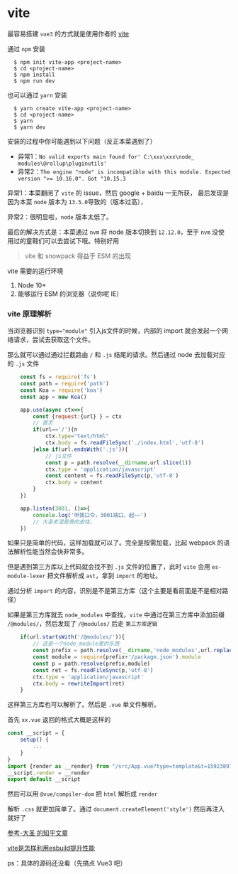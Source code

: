 # vite

最容易搭建 `vue3` 的方式就是使用作者的 [vite](https://github.com/vitejs/vite)


通过 `npm` 安装

```
  $ npm init vite-app <project-name>
  $ cd <project-name>
  $ npm install
  $ npm run dev
```

也可以通过 `yarn` 安装

```
  $ yarn create vite-app <project-name>
  $ cd <project-name>
  $ yarn
  $ yarn dev
```

安装的过程中你可能遇到以下问题（反正本菜遇到了） 

* 异常1：`No valid exports main found for' C:\xxx\xxx\node_ modules\@rollup\pluginutils'`
* 异常2：`The engine "node" is incompatible with this module. Expected version ">= 10.16.0". Got "10.15.3`

异常1：本菜翻阅了 `vite` 的 issue，然后 google + baidu 一无所获， 最后发现是因为本菜 `node` 版本为 `13.5.0`导致的（版本过高），

异常2：很明显啦，`node` 版本太低了。

最后的解决方式是：本菜通过 `nvm` 将 node 版本切换到 `12.12.0`，至于 `nvm` 没使用过的童鞋们可以去尝试下哦。特别好用


> vite 和 snowpack 得益于 ESM 的出现

vite 需要的运行环境
1. Node 10+
2. 能够运行 ESM 的浏览器（说你呢 IE）


### vite 原理解析

当浏览器识别 `type="module"` 引入js文件的时候，内部的 import 就会发起一个网络请求，尝试去获取这个文件。

那么就可以通过通过拦截路由 `/` 和 `.js` 结尾的请求。然后通过 node 去加载对应的 `.js` 文件

```js
    const fs = require('fs')
    const path = require('path')
    const Koa = require('koa')
    const app = new Koa()

    app.use(async ctx=>{
        const {request:{url} } = ctx
        // 首页
        if(url=='/'){n
            ctx.type="text/html"
            ctx.body = fs.readFileSync('./index.html','utf-8')
        }else if(url.endsWith('.js')){
            // js文件
            const p = path.resolve(__dirname,url.slice(1))
            ctx.type = 'application/javascript'
            const content = fs.readFileSync(p,'utf-8')
            ctx.body = content
        }
    })

    app.listen(3001, ()=>{
        console.log('听我口令，3001端口，起~~')
        // 大圣老湿是真的皮哇。
    })
```

如果只是简单的代码，这样加载就可以了。完全是按需加载，比起 webpack 的语法解析性能当然会快非常多。

但是遇到第三方库以上代码就会找不到 `.js` 文件的位置了，此时 `vite` 会用 `es-module-lexer` 把文件解析成 `ast`，拿到 `import` 的地址。

通过分析 `import` 的内容，识别是不是第三方库（这个主要是看前面是不是相对路径）

如果是第三方库就去 `node_modules` 中查找，`vite` 中通过在第三方库中添加前缀 `/@modules/`，然后发现了 `/@modules/` 后走 `第三方库逻辑`

```js
    if(url.startsWith('/@modules/')){
        // 这是一个node_module里的东西
        const prefix = path.resolve(__dirname,'node_modules',url.replace('/@modules/',''))
        const module = require(prefix+'/package.json').module
        const p = path.resolve(prefix,module)
        const ret = fs.readFileSync(p,'utf-8')
        ctx.type = 'application/javascript'
        ctx.body = rewriteImport(ret)
    }
```

这样第三方库也可以解析了。然后是 `.vue` 单文件解析。

首先 `xx.vue` 返回的格式大概是这样的

```js
const __script = {
    setup() {
        ...
    }
}
import {render as __render} from "/src/App.vue?type=template&t=1592389791757"
__script.render = __render
export default __script
```

然后可以用 `@vue/compiler-dom` 把 `html` 解析成 `render`

解析 `.css` 就更加简单了。通过 `document.createElement('style')` 然后再注入就好了

[参考-大圣 的知乎文章](https://zhuanlan.zhihu.com/p/149033579)

[vite是怎样利用esbuild提升性能](https://juejin.cn/post/7129802255120728100)

ps：具体的源码还没看（先搞点 Vue3 吧）
